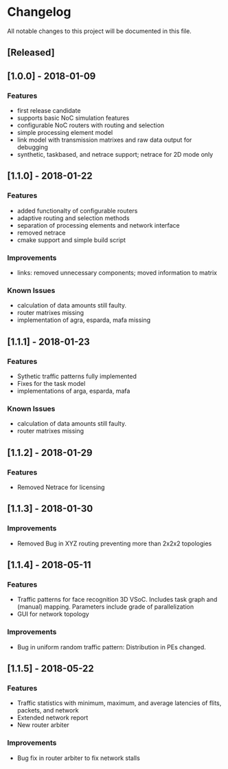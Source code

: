 # Changelog

All notable changes to this project will be documented in this file.

## [Released]

## [1.0.0] - 2018-01-09

### Features
- first release candidate
- supports basic NoC simulation features
- configurable NoC routers with routing and selection
- simple processing element model
- link model with transmission matrixes and raw data output for debugging
- synthetic, taskbased, and netrace support; netrace for 2D mode only

## [1.1.0] - 2018-01-22

### Features
- added functionalty of configurable routers
- adaptive routing and selection methods
- separation of processing elements and network interface
- removed netrace
- cmake support and simple build script

### Improvements
- links: removed unnecessary components; moved information to matrix

### Known Issues
- calculation of data amounts still faulty. 
- router matrixes missing
- implementation of agra, esparda, mafa missing

## [1.1.1] - 2018-01-23

### Features
- Sythetic traffic patterns fully implemented
- Fixes for the task model
- implementations of arga, esparda, mafa

### Known Issues
- calculation of data amounts still faulty. 
- router matrixes missing

## [1.1.2] - 2018-01-29

### Features 
- Removed Netrace for licensing

## [1.1.3] - 2018-01-30

### Improvements
- Removed Bug in XYZ routing preventing more than 2x2x2 topologies

## [1.1.4] - 2018-05-11

### Features
- Traffic patterns for face recognition 3D VSoC. Includes task graph and (manual) mapping. Parameters include grade of parallelization
- GUI for network topology

### Improvements
- Bug in uniform random traffic pattern: Distribution in PEs changed.

## [1.1.5] - 2018-05-22

### Features 
- Traffic statistics with minimum, maximum, and average latencies of flits, packets, and network
- Extended network report
- New router arbiter

### Improvements
- Bug fix in router arbiter to fix network stalls